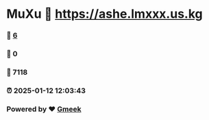 # MuXu :link: https://ashe.lmxxx.us.kg 
### :page_facing_up: [6](https://sine.aice-aec.com/tag.html) 
### :speech_balloon: 0 
### :hibiscus: 7118 
### :alarm_clock: 2025-01-12 12:03:43 
### Powered by :heart: [Gmeek](https://github.com/Meekdai/Gmeek)
